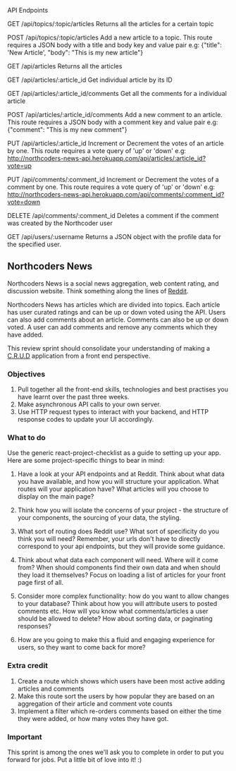 API Endpoints

GET
/api/topics/:topic/articles
Returns all the articles for a certain topic

POST
/api/topics/:topic/articles
Add a new article to a topic. This route requires a JSON body with a title and body key and value pair e.g: {"title": 'New Article', "body": "This is my new article"}

GET
/api/articles
Returns all the articles

GET
/api/articles/:article_id
Get individual article by its ID

GET
/api/articles/:article_id/comments
Get all the comments for a individual article

POST
/api/articles/:article_id/comments
Add a new comment to an article. This route requires a JSON body with a comment key and value pair e.g: {"comment": "This is my new comment"}

PUT
/api/articles/:article_id
Increment or Decrement the votes of an article by one. This route requires a vote query of 'up' or 'down' e.g: http://northcoders-news-api.herokuapp.com/api/articles/:article_id?vote=up

PUT
/api/comments/:comment_id
Increment or Decrement the votes of a comment by one. This route requires a vote query of 'up' or 'down' e.g: http://northcoders-news-api.herokuapp.com/api/comments/:comment_id?vote=down

DELETE
/api/comments/:comment_id
Deletes a comment if the comment was created by the Northcoder user

GET
/api/users/:username
Returns a JSON object with the profile data for the specified user.

## Northcoders News

Northcoders News is a social news aggregation, web content rating, and discussion website. Think something along the lines of [Reddit](https://www.reddit.com/).

Northcoders News has articles which are divided into topics. Each article has user curated ratings and can be up or down voted using the API. Users can also add comments about an article. Comments can also be up or down voted. A user can add comments and remove any comments which they have added.

This review sprint should consolidate your understanding of making a [C.R.U.D](https://en.wikipedia.org/wiki/Create,_read,_update_and_delete) application from a front end perspective.

### Objectives

1.  Pull together all the front-end skills, technologies and best practises you have learnt over the past three weeks.
2.  Make asynchronous API calls to your own server.
3.  Use HTTP request types to interact with your backend, and HTTP response codes to update your UI accordingly.

### What to do

Use the generic react-project-checklist as a guide to setting up your app. Here are some project-specific things to bear in mind:

1.  Have a look at your API endpoints and at Reddit. Think about what data you have available, and how you will structure your application. What routes will your application have? What articles will you choose to display on the main page?

2.  Think how you will isolate the concerns of your project - the structure of your components, the sourcing of your data, the styling.

3.  What sort of routing does Reddit use? What sort of specificity do you think you will need? Remember, your urls don't have to directly correspond to your api endpoints, but they will provide some guidance.

4.  Think about what data each component will need. Where will it come from? When should components find their own data and when should they load it themselves? Focus on loading a list of articles for your front page first of all.

5.  Consider more complex functionality: how do you want to allow changes to your database? Think about how you will attribute users to posted comments etc. How will you know what comments/articles a user should be allowed to delete? How about sorting data, or paginating responses?

6.  How are you going to make this a fluid and engaging experience for users, so they want to come back for more?

### Extra credit

1.  Create a route which shows which users have been most active adding articles and comments
2.  Make this route sort the users by how popular they are based on an aggregation of their article and comment vote counts
3.  Implement a filter which re-orders comments based on either the time they were added, or how many votes they have got.

### Important

This sprint is among the ones we'll ask you to complete in order to put you forward for jobs. Put a little bit of love into it! :)

